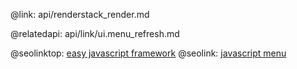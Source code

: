 @link: api/renderstack_render.md

@relatedapi:
	api/link/ui.menu_refresh.md

@seolinktop: [easy javascript framework](https://webix.com)
@seolink: [javascript menu](https://webix.com/widget/menu/)